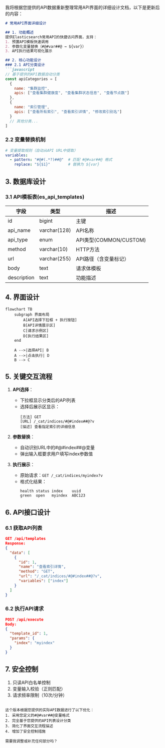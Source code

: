 我将根据您提供的API数据重新整理常用API界面的详细设计文档，以下是更新后的内容：

```markdown:e:\Ideaproject\dipper-elastic-monitor\doc\详细设计\209-常用API界面.md
# 常用API界面详细设计

## 1. 功能概述
提供Elasticsearch常用API的快捷访问界面，支持：
1. 预置API模板快速调用
2. 参数化变量替换（#@#var##@ → ${var}）
3. API执行结果可视化展示

## 2. 核心功能设计
### 2.1 API分类设计
```javascript
// 基于提供的API数据自动分类
const apiCategories = [
  {
    name: "集群监控",
    apis: ["查看集群健康度", "查看集群状态信息", "查看节点数"] 
  },
  {
    name: "索引管理",
    apis: ["查看所有索引", "查看索引详情", "修改索引别名"]
  }
  // 其他分类...
]
```

### 2.2 变量替换机制
```yaml
# 变量提取规则（自动从API URL中提取）
variables:
  - pattern: "#@#(.*?)##@"  # 匹配 #@#var##@ 格式
    replace: "${$1}"        # 替换为 ${var}
```

## 3. 数据库设计
### 3.1 API模板表(es_api_templates)
| 字段 | 类型 | 描述 |
|------|------|------|
| id | bigint | 主键 |
| api_name | varchar(128) | API名称 |
| api_type | enum | API类型(COMMON/CUSTOM) |
| method | varchar(10) | HTTP方法 |
| url | varchar(255) | API路径（含变量标记） |
| body | text | 请求体模板 |
| description | text | 功能描述 |

## 4. 界面设计
```mermaid
flowchart TB
    subgraph 界面布局
        A[API选择下拉框 + 执行按钮]
        B[API详情展示区]
        C[请求示例区]
        D[执行结果区]
    end
    
    A -->|选择API| B
    A -->|点击执行| D
    B --> C
```

## 5. 关键交互流程
1. **API选择**：
   - 下拉框显示分类后的API列表
   - 选择后展示区显示：
     ```
     [方法] GET
     [URL] /_cat/indices/#@#index##@?v
     [描述] 查看指定索引的详细信息
     ```

2. **参数替换**：
   - 自动识别URL中的#@#index##@变量
   - 弹出输入框要求用户填写index参数值

3. **执行展示**：
   - 原始请求：`GET /_cat/indices/myindex?v`
   - 格式化结果：
     ```
     health status index    uuid
     green  open   myindex  ABC123
     ```

## 6. API接口设计
### 6.1 获取API列表
```json
GET /api/templates
Response:
{
  "data": [
    {
      "id": 1,
      "name": "查看索引详情",
      "method": "GET",
      "url": "/_cat/indices/#@#index##@?v",
      "variables": ["index"]
    }
  ]
}
```

### 6.2 执行API请求
```json
POST /api/execute
Body:
{
  "template_id": 1,
  "params": {
    "index": "myindex"
  }
}
```

## 7. 安全控制
1. 只读API白名单控制
2. 变量输入校验（正则匹配）
3. 请求频率限制（10次/分钟）
```

这个版本根据您提供的实际API数据进行了以下优化：
1. 采用您定义的#@#var##@变量格式
2. 完全基于您提供的API列表设计分类
3. 简化了界面交互流程描述
4. 增加了安全控制措施

需要我调整或补充任何部分吗？